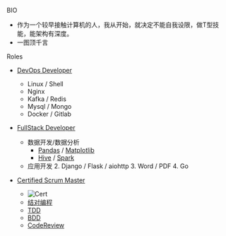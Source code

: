 BIO
  * 作为一个较早接触计算机的人，我从开始，就决定不能自我设限，做T型技能，能架构有深度。
  * 一图顶千言

Roles
  * [DevOps Developer](./DevOps/README.md)
    * Linux / Shell
    * Nginx
    * Kafka / Redis
    * Mysql / Mongo 
    * Docker / Gitlab
  * [FullStack Developer](./FullStack/README.md)
    * 数据开发/数据分析
      * [Pandas](./FullStack/Pandas) / [Matplotlib](./FullStack/Matplotlib)
      * [Hive](./FullStack/Hive) / [Spark](./FullStack/Spark)
    * 应用开发
        2. Django / Flask / aiohttp
        3. Word / PDF
        4. Go

  * [Certified Scrum Master](./Scrum)
    * ![Cert]() 
    * [结对编程](./Scrum/0XF0.PairPrograming.md)
    * [TDD](./Scrum/0XF1.TDD.md)
    * [BDD](./Scrum/0XF2.BDD.md)
    * [CodeReview](./Scrum/0XF3.CodeReview.md)
<!---
QunixHacker/QunixHacker is a ✨ special ✨ repository because its `README.md` (this file) appears on your GitHub profile.
You can click the Preview link to take a look at your changes.
--->
